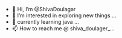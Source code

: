 - 👋 Hi, I’m @ShivaDoulagar
- 👀 I’m interested in exploring new things ...
- 🌱 currently learning java ...
- 📫 How to reach me @ shiva_doulager_...

<!---
ShivaDoulagar/ShivaDoulagar is a ✨ special ✨ repository because its `README.md` (this file) appears on your GitHub profile.
You can click the Preview link to take a look at your changes.
--->
